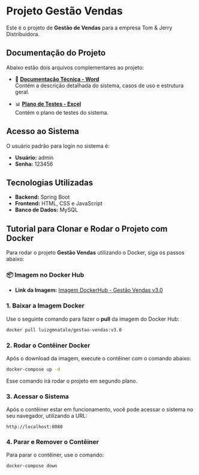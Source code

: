 
# Projeto Gestão Vendas

Este é o projeto de **Gestão de Vendas** para a empresa Tom & Jerry Distribuidora.

## Documentação do Projeto

Abaixo estão dois arquivos complementares ao projeto:

- 📄 **[Documentação Técnica - Word](Doc%20Final%20PI.docx)**  
  Contém a descrição detalhada do sistema, casos de uso e estrutura geral.

- 📊 **[Plano de Testes - Excel](Plano%20de%20teste%20v3.0.xlsx)**  
  Contém o plano de testes do sistema.

## Acesso ao Sistema

O usuário padrão para login no sistema é:

- **Usuário:** admin
- **Senha:** 123456

## Tecnologias Utilizadas

- **Backend:** Spring Boot
- **Frontend:** HTML, CSS e JavaScript
- **Banco de Dados:** MySQL

## Tutorial para Clonar e Rodar o Projeto com Docker

Para rodar o projeto **Gestão Vendas** utilizando o Docker, siga os passos abaixo:

### 📦 Imagem no Docker Hub

- **Link da Imagem:** [Imagem DockerHub - Gestão Vendas v3.0](https://hub.docker.com/repository/docker/luizgmnatale/gestao-vendas/tags/v3.0/sha256-39b4328b35ba21aca9126d05f6e3a30ee8e7268a0d48ba5cb624f9fbd5343819)


### 1. Baixar a Imagem Docker

Use o seguinte comando para fazer o **pull** da imagem do Docker Hub:

```bash
docker pull luizgmnatale/gestao-vendas:v3.0
```

### 2. Rodar o Contêiner Docker

Após o download da imagem, execute o contêiner com o comando abaixo:

```bash
docker-compose up -d
```

Esse comando irá rodar o projeto em segundo plano.

### 3. Acessar o Sistema

Após o contêiner estar em funcionamento, você pode acessar o sistema no seu navegador, utilizando a URL:

```
http://localhost:8080
```

### 4. Parar e Remover o Contêiner

Para parar o contêiner, use o comando:

```bash
docker-compose down
```
